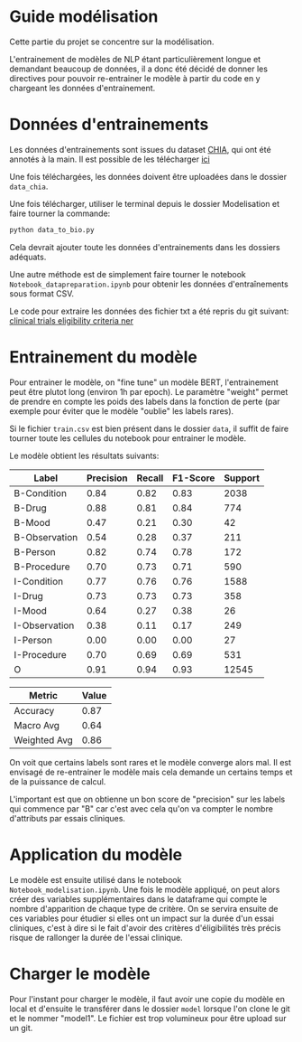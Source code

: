 # Guide modélisation

Cette partie du projet se concentre sur la modélisation. 

L'entrainement de modèles de NLP étant particulièrement longue et demandant beaucoup de données, il a donc été décidé de donner les directives pour pouvoir re-entrainer le modèle à partir du code en y chargeant les données d'entrainement.

# Données d'entrainements

Les données d'entrainements sont issues du dataset [CHIA](https://www.nature.com/articles/s41597-020-00620-0), qui ont été annotés à la main. Il est possible de les télécharger [ici](https://figshare.com/articles/dataset/Chia_Annotated_Datasets/11855817)

Une fois téléchargées, les données doivent être uploadées dans le dossier ``data_chia``.

Une fois télécharger, utiliser le terminal depuis le dossier Modelisation et faire tourner la commande:

```bash
python data_to_bio.py
```

Cela devrait ajouter toute les données d'entrainements dans les dossiers adéquats.

Une autre méthode est de simplement faire tourner le notebook ``Notebook_datapreparation.ipynb`` pour obtenir les données d'entraînements sous format CSV.

Le code pour extraire les données des fichier txt a été repris du git suivant: [clinical trials eligibility criteria ner](https://github.com/ctgatecci/Clinical-trial-eligibility-criteria-NER/blob/main/NER%20Preprocessing%20and%20Performance%20Analysis.ipynb)

# Entrainement du modèle

Pour entrainer le modèle, on "fine tune" un modèle BERT, l'entrainement peut être plutot long (environ 1h par epoch). Le paramètre "weight" permet de prendre en compte les poids des labels dans la fonction de perte (par exemple pour éviter que le modèle "oublie" les labels rares).

Si le fichier ``train.csv`` est bien présent dans le dossier ``data``, il suffit de faire tourner toute les cellules du notebook pour entrainer le modèle.

Le modèle obtient les résultats suivants:


|      Label      | Precision | Recall | F1-Score | Support |
|-----------------|-----------|--------|----------|---------|
| B-Condition     |   0.84    |  0.82  |   0.83   |  2038   |
| B-Drug          |   0.88    |  0.81  |   0.84   |   774   |
| B-Mood          |   0.47    |  0.21  |   0.30   |    42   |
| B-Observation   |   0.54    |  0.28  |   0.37   |   211   |
| B-Person        |   0.82    |  0.74  |   0.78   |   172   |
| B-Procedure     |   0.70    |  0.73  |   0.71   |   590   |
| I-Condition     |   0.77    |  0.76  |   0.76   |  1588   |
| I-Drug          |   0.73    |  0.73  |   0.73   |   358   |
| I-Mood          |   0.64    |  0.27  |   0.38   |    26   |
| I-Observation   |   0.38    |  0.11  |   0.17   |   249   |
| I-Person        |   0.00    |  0.00  |   0.00   |    27   |
| I-Procedure     |   0.70    |  0.69  |   0.69   |   531   |
| O               |   0.91    |  0.94  |   0.93   | 12545   |

|    Metric       |   Value   |
|-----------------|-----------|
| Accuracy        |   0.87    |
| Macro Avg       |   0.64    |
| Weighted Avg    |   0.86    |

On voit que certains labels sont rares et le modèle converge alors mal. Il est envisagé de re-entrainer le modèle mais cela demande un certains temps et de la puissance de calcul.

L'important est que on obtienne un bon score de "precision" sur les labels qui commence par "B" car c'est avec cela qu'on va compter le nombre d'attributs par essais cliniques.



# Application du modèle

Le modèle est ensuite utilisé dans le notebook ``Notebook_modelisation.ipynb``. Une fois le modèle appliqué, on peut alors créer des variables supplémentaires dans le dataframe qui compte le nombre d'apparition de chaque type de critère. On se servira ensuite de ces variables pour étudier si elles ont un impact sur la durée d'un essai cliniques, c'est à dire si le fait d'avoir des critères d'éligibilités très précis risque de rallonger la durée de l'essai clinique.


# Charger le modèle

Pour l'instant pour charger le modèle, il faut avoir une copie du modèle en local et d'ensuite le transférer dans le dossier ``model`` lorsque l'on clone le git et le nommer "model1". Le fichier est trop volumineux pour être upload sur un git.
